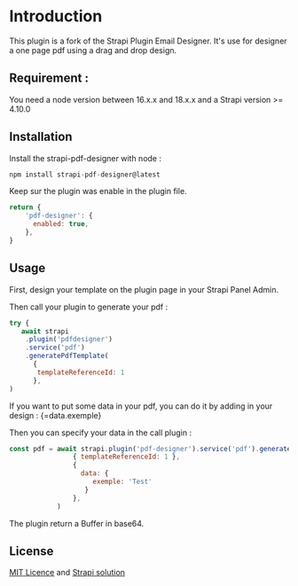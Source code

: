 # Introduction

This plugin is a fork of the Strapi Plugin Email Designer. It's use for designer a one page pdf using a drag and drop design.

## Requirement :
You need a node version between 16.x.x and 18.x.x and a Strapi version >= 4.10.0

## Installation

Install the strapi-pdf-designer with node :  
```javascript
npm install strapi-pdf-designer@latest
```

Keep sur the plugin was enable in the plugin file.

```javascript
return {
    'pdf-designer': {
      enabled: true,
    },
}
```

## Usage
First, design your template on the plugin page in your Strapi Panel Admin.

Then call your plugin to generate your pdf :

```javascript
try {
   await strapi
    .plugin('pdfdesigner')
    .service('pdf')
    .generatePdfTemplate(
      {
       templateReferenceId: 1
      },
)
```

If you want to put some data in your pdf, you can do it by adding in your design : {=data.exemple}

Then you can specify your data in the call plugin : 
```javascript
const pdf = await strapi.plugin('pdf-designer').service('pdf').generatePdfTemplate(
                { templateReferenceId: 1 },
                {
                  data: {
                     exemple: 'Test'
                   }
                },
            )

```

The plugin return a Buffer in base64.
## License

[MIT Licence](https://github.com/SomeDevelopper/strapi-pdf-designer/blob/main/LICENSE.md) and [Strapi solution](https://strapi.io)

